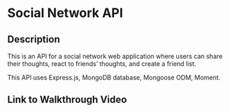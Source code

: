 # Social Network API

## Description

This is an API for a social network web application where users can share their thoughts, react to friends’ thoughts, and create a friend list.

This API uses Express.js, MongoDB database, Mongoose ODM, Moment.


## Link to Walkthrough Video